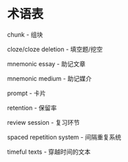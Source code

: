 # 术语表

chunk - 组块

cloze/cloze deletion - 填空题/挖空

mnemonic essay - 助记文章

mnemonic medium - 助记媒介 

prompt - 卡片

retention - 保留率

review session - 复习环节

spaced repetition system - 间隔重复系统

timeful texts - 穿越时间的文本

